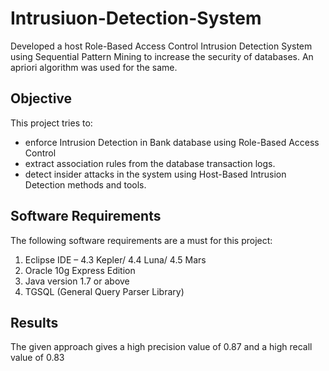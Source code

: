 # Intrusiuon-Detection-System
Developed a host Role-Based Access Control Intrusion Detection System using Sequential Pattern Mining to increase the security of databases. An apriori algorithm was used for the same.

## Objective
This project tries to:
- enforce Intrusion Detection in Bank database using Role-Based Access Control
- extract association rules from the database transaction logs.
- detect insider attacks in the system using Host-Based Intrusion Detection methods and tools.

## Software Requirements
The following software requirements are a must for this project:
1. Eclipse IDE – 4.3 Kepler/ 4.4 Luna/ 4.5 Mars
2. Oracle 10g Express Edition
3. Java version 1.7 or above
4. TGSQL (General Query Parser Library)

## Results
The given approach gives a high precision value of 0.87 and a high recall value of 0.83
